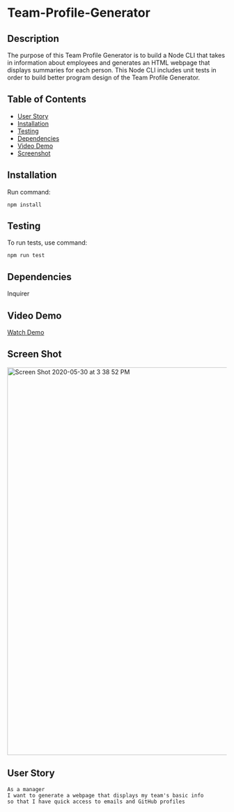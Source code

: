 # Team-Profile-Generator

## Description
The purpose of this Team Profile Generator is to build a Node CLI that takes in information about employees and generates an HTML webpage that displays summaries for each person. This Node CLI includes unit tests in order to build better program design of the Team Profile Generator. 

## Table of Contents

* [User Story](#user)  
* [Installation](#installation)  
* [Testing](#testing)  
* [Dependencies](#dependencies)  
* [Video Demo](#video)
* [Screenshot](#screen-shot)  


## Installation
Run command:
```
npm install
```


## Testing
To run tests, use command:
```
npm run test
```


## Dependencies
Inquirer


## Video Demo
[Watch Demo](https://drive.google.com/file/d/1lV3s5tGY8JhTBoKPVKqUBlXtbRL_qv6c/view?usp=sharing)

## Screen Shot
<img width="890" alt="Screen Shot 2020-05-30 at 3 38 52 PM" src="https://user-images.githubusercontent.com/63661120/83338194-d5403780-a28f-11ea-8bb3-a12031c7cc9b.png">


## User Story
```
As a manager
I want to generate a webpage that displays my team's basic info
so that I have quick access to emails and GitHub profiles
```
